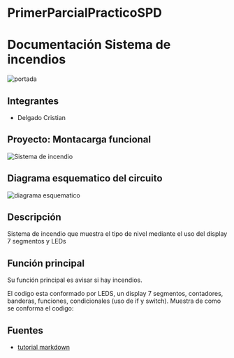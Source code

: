 # PrimerParcialPracticoSPD
# Documentación Sistema de incendios

![portada](https://i.gyazo.com/dc9a24c2f549c103147ae4d401b4fedb.png "portada")
## Integrantes
* Delgado Cristian



## Proyecto: Montacarga funcional
![Sistema de incendio](https://gyazo.com/f718582f7c4689e7726fbd4e8408025c.png)

## Diagrama esquematico del circuito
![diagrama esquematico](https://gyazo.com/3c083b336d816ce48808020de005977f.png)

## Descripción
Sistema de incendio que muestra el tipo de nivel mediante el uso del display 7 segmentos y LEDs

## Función principal

Su función principal es avisar si hay incendios.  

El codigo esta conformado por LEDS, un display 7 segmentos, contadores, banderas, funciones, condicionales (uso de if y switch).
Muestra de como se conforma el codigo:


## Fuentes
* [tutorial markdown](https://www.youtube.com/watch?v=oxaH9CFpeEE)


